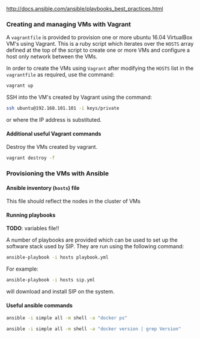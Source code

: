http://docs.ansible.com/ansible/playbooks_best_practices.html

### Creating and managing VMs with Vagrant
A `vagrantfile` is provided to provision one or more
ubuntu 16.04 VirtualBox VM's using Vagrant. This is a ruby
script which iterates over the `HOSTS` array defined
at the top of the script to create one or more VMs and configure
a host only network between the VMs.

In order to create the VMs using `Vagrant` after
modifying the `HOSTS` list in the `vagrantfile`
as required, use the command:

```bash
vagrant up
```

SSH into the VM's created by Vagrant using the command:

```bash
ssh ubuntu@192.168.101.101 -i keys/private
```

or where the IP address is substituted.


#### Additional useful Vagrant commands

Destroy the VMs created by vagrant.
```bash
vagrant destroy -f
```

### Provisioning the VMs with Ansible

#### Ansible inventory (`hosts`) file
This file should reflect the nodes in the cluster of VMs


#### Running playbooks

**TODO**: variables file!!

A number of playbooks are provided which can be used to set up
the software stack used by SIP. They are run
using the following command:

```bash
ansible-playbook -i hosts playbook.yml
```

For example:
```bash
ansible-playbook -i hosts sip.yml
```
will download and install SIP on the system.


#### Useful ansible commands

```bash
ansible -i simple all -m shell -a "docker ps"
```

```bash
ansible -i simple all -m shell -a "docker version | grep Version"
```

